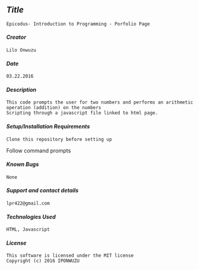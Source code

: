 
## _Title_
	Epicodus- Introduction to Programming - Porfolio Page
	
#### _Creator_
	Lilo Onwuzu 
	
#### _Date_
	03.22.2016

#### _Description_
	This code prompts the user for two numbers and performs an arithmetic operation (addition) on the numbers 
	Scripting through a javascript file linked to html page.

#### _Setup/Installation Requirements_
	Clone this repository before setting up
  Follow command prompts

#### _Known Bugs_
 	None

#### _Support and contact details_
	lpr422@gmail.com
	
#### _Technologies Used_
	HTML, Javascript

#### _License_
	This software is licensed under the MIT license
	Copyright (c) 2016 IPONWUZU


